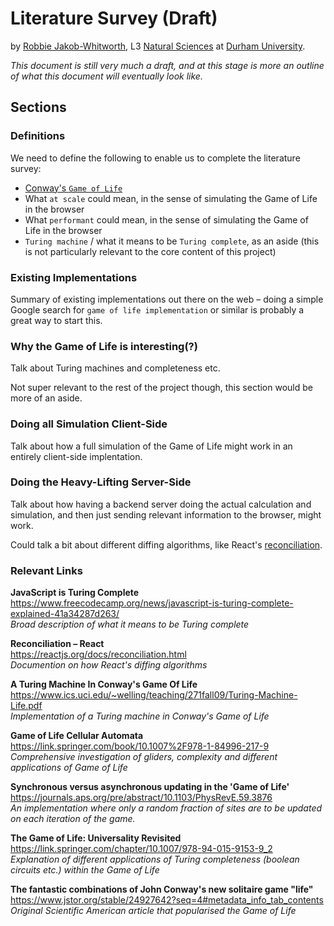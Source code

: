 # Literature Survey (Draft)
by [Robbie Jakob-Whitworth](https://robbie.xyz), L3 [Natural Sciences](https://www.dur.ac.uk/natural.sciences/) at [Durham University](https://www.dur.ac.uk/).

_This document is still very much a draft, and at this stage is more an outline of what this document will eventually look like._

## Sections
### Definitions
We need to define the following to enable us to complete the literature survey:

- [Conway's `Game of Life`](https://en.wikipedia.org/wiki/Conway%27s_Game_of_Life)
- What `at scale` could mean, in the sense of simulating the Game of Life in the browser
- What `performant` could mean, in the sense of simulating the Game of Life in the browser
- `Turing machine` / what it means to be `Turing complete`, as an aside (this is not particularly relevant to the core content of this project)

### Existing Implementations
Summary of existing implementations out there on the web – doing a simple Google search for `game of life implementation` or similar is probably a great way to start this.

### Why the Game of Life is interesting(?)
Talk about Turing machines and completeness etc.

Not super relevant to the rest of the project though, this section would be more of an aside.

### Doing all Simulation Client-Side
Talk about how a full simulation of the Game of Life might work in an entirely client-side implentation.

### Doing the Heavy-Lifting Server-Side
Talk about how having a backend server doing the actual calculation and simulation, and then just sending relevant information to the browser, might work.

Could talk a bit about different diffing algorithms, like React's [reconciliation](https://reactjs.org/docs/reconciliation.html).

### Relevant Links
**JavaScript is Turing Complete**  
https://www.freecodecamp.org/news/javascript-is-turing-complete-explained-41a34287d263/  
_Broad description of what it means to be Turing complete_

**Reconciliation – React**  
https://reactjs.org/docs/reconciliation.html  
_Documention on how React's diffing algorithms_

**A Turing Machine In Conway's Game Of Life**  
https://www.ics.uci.edu/~welling/teaching/271fall09/Turing-Machine-Life.pdf  
_Implementation of a Turing machine in Conway's Game of Life_

**Game of Life Cellular Automata**  
https://link.springer.com/book/10.1007%2F978-1-84996-217-9  
_Comprehensive investigation of gliders, complexity and different applications of Game of Life_

**Synchronous versus asynchronous updating in the 'Game of Life'**  
https://journals.aps.org/pre/abstract/10.1103/PhysRevE.59.3876  
_An implementation where only a random fraction of sites are to be updated on each iteration of the game._

**The Game of Life: Universality Revisited**  
https://link.springer.com/chapter/10.1007/978-94-015-9153-9_2  
_Explanation of different applications of Turing completeness (boolean circuits etc.) within the Game of Life_

**The fantastic combinations of John Conway's new solitaire game "life"**  
https://www.jstor.org/stable/24927642?seq=4#metadata_info_tab_contents
_Original Scientific American article that popularised the Game of Life_
